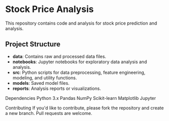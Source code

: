 # Stock Price Analysis

This repository contains code and analysis for stock price prediction and analysis.

## Project Structure

- **data**: Contains raw and processed data files.
- **notebooks**: Jupyter notebooks for exploratory data analysis and analysis.
- **src**: Python scripts for data preprocessing, feature engineering, modeling, and utility functions.
- **models**: Saved model files.
- **reports**: Analysis reports or visualizations.

Dependencies
Python 3.x
Pandas
NumPy
Scikit-learn
Matplotlib
Jupyter


Contributing
If you'd like to contribute, please fork the repository and create a new branch. Pull requests are welcome.
